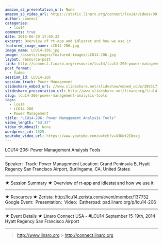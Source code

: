 ```yaml
---
amazon_s3_presentation_url: None
amazon_s3_video_url: https://static.linaro.org/connect/lcu14/videos/09-16-Tuesday/LCU14-206-%20Power%20Management%20Analysis%20Tools.mp4
author: connect
categories:
  - lcu14
comments: true
date: 2015-06-30 17:09:22
excerpt: Overview of rt-app and idlestat and how we use it
featured_image_name: LCU14-206.jpg
image_name: LCU14-206.jpg
image: /assets/images/featured-images/LCU14-206.jpg
layout: resource-post
link: http://connect.linaro.org/resource/lcu14/lcu14-206-power-management-analysis-tools/
post_format:
  - Video
session_id: LCU14-206
session_track: Power Management
slideshare_embed_url: //www.slideshare.net/slideshow/embed_code/38951710
slideshare_presentation_url: http://www.slideshare.net/linaroorg/lcu14-206-tools-to-analyse-scheduling-behaviour-and-its-impact-on-power-management
slug: lcu14-206-power-management-analysis-tools
tags:
  - lcu14
  - LCU14-206
  - Power Management
title: "LCU14-206: Power Management Analysis Tools"
video_length: "53:37"
video_thumbnail: None
wordpress_id: 1525
youtube_video_url: https://www.youtube.com/watch?v=83KNt2Ibxxg
---
```


LCU14-206: Power Management Analysis Tools

---

Speaker: 
Track: Power Management
Location: Grand Peninsula B, Hyatt Regency San Francisco Airport, Burlingame, CA, United States

---

★ Session Summary ★
Overview of rt-app and idlestat and how we use it

---

★ Resources ★
Zerista: http://lcu14.zerista.com/event/member/137732
Google Event: 
Presentation: 
Video: 
Eatherpad: pad.linaro.org/p/lcu14-206

---

★ Event Details ★
Linaro Connect USA - #LCU14
September 15-19th, 2014
Hyatt Regency San Francisco Airport

---

> http://www.linaro.org > http://connect.linaro.org
